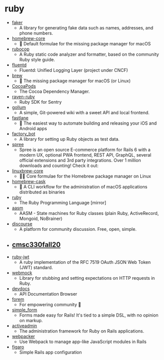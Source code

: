 # ruby
- [faker](https://github.com/faker-ruby/faker)
  - A library for generating fake data such as names, addresses, and phone numbers.
- [homebrew-core](https://github.com/Homebrew/homebrew-core)
  - 🍻 Default formulae for the missing package manager for macOS
- [rubocop](https://github.com/rubocop-hq/rubocop)
  - A Ruby static code analyzer and formatter, based on the community Ruby style guide.
- [fluentd](https://github.com/fluent/fluentd)
  - Fluentd: Unified Logging Layer (project under CNCF)
- [brew](https://github.com/Homebrew/brew)
  - 🍺 The missing package manager for macOS (or Linux)
- [CocoaPods](https://github.com/CocoaPods/CocoaPods)
  - The Cocoa Dependency Manager.
- [raven-ruby](https://github.com/getsentry/raven-ruby)
  - Ruby SDK for Sentry
- [gollum](https://github.com/gollum/gollum)
  - A simple, Git-powered wiki with a sweet API and local frontend.
- [fastlane](https://github.com/fastlane/fastlane)
  - 🚀 The easiest way to automate building and releasing your iOS and Android apps
- [factory_bot](https://github.com/thoughtbot/factory_bot)
  - A library for setting up Ruby objects as test data.
- [spree](https://github.com/spree/spree)
  - Spree is an open source E-commerce platform for Rails 6 with a modern UX, optional PWA frontend, REST API, GraphQL, several official extensions and 3rd party integrations. Over 1 million downloads and counting! Check it out:
- [linuxbrew-core](https://github.com/Homebrew/linuxbrew-core)
  - 🍻🐧 Core formulae for the Homebrew package manager on Linux
- [homebrew-cask](https://github.com/Homebrew/homebrew-cask)
  - 🍻 A CLI workflow for the administration of macOS applications distributed as binaries
- [ruby](https://github.com/ruby/ruby)
  - The Ruby Programming Language [mirror]
- [aasm](https://github.com/aasm/aasm)
  - AASM - State machines for Ruby classes (plain Ruby, ActiveRecord, Mongoid, NoBrainer)
- [discourse](https://github.com/discourse/discourse)
  - A platform for community discussion. Free, open, simple.
- [cmsc330fall20](https://github.com/anwarmamat/cmsc330fall20)
  - 
- [ruby-jwt](https://github.com/jwt/ruby-jwt)
  - A ruby implementation of the RFC 7519 OAuth JSON Web Token (JWT) standard.
- [webmock](https://github.com/bblimke/webmock)
  - Library for stubbing and setting expectations on HTTP requests in Ruby.
- [devdocs](https://github.com/freeCodeCamp/devdocs)
  - API Documentation Browser
- [forem](https://github.com/forem/forem)
  - For empowering community 🌱
- [simple_form](https://github.com/heartcombo/simple_form)
  - Forms made easy for Rails! It's tied to a simple DSL, with no opinion on markup.
- [activeadmin](https://github.com/activeadmin/activeadmin)
  - The administration framework for Ruby on Rails applications.
- [webpacker](https://github.com/rails/webpacker)
  - Use Webpack to manage app-like JavaScript modules in Rails
- [figaro](https://github.com/laserlemon/figaro)
  - Simple Rails app configuration
